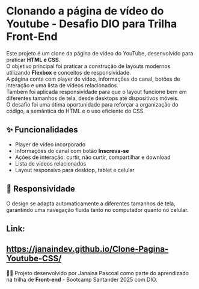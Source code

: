 # Clonando a página de vídeo do Youtube - Desafio DIO para Trilha Front-End 

Este projeto é um clone da página de vídeo do YouTube, desenvolvido para praticar **HTML e CSS**.  
O objetivo principal foi praticar a construção de layouts modernos utilizando **Flexbox** e conceitos de responsividade.  
A página conta com player de vídeo, informações do canal, botões de interação e uma lista de vídeos relacionados.  
Também foi aplicada responsividade para que o layout funcione bem em diferentes tamanhos de tela, desde desktops até dispositivos móveis.  
O desafio foi uma ótima oportunidade para reforçar a organização do código, a semântica do HTML e o uso eficiente do CSS. 

## ✨ Funcionalidades
- Player de vídeo incorporado  
- Informações do canal com botão **Inscreva-se**  
- Ações de interação: curtir, não curtir, compartilhar e download  
- Lista de vídeos relacionados  
- Layout responsivo para desktop, tablet e celular  

## 📱 Responsividade
O design se adapta automaticamente a diferentes tamanhos de tela, garantindo uma navegação fluida tanto no computador quanto no celular.  

## Link:
https://janaindev.github.io/Clone-Pagina-Youtube-CSS/
---
👩‍💻 Projeto desenvolvido por Janaina Pascoal como parte do aprendizado na trilha de **Front-end** - Bootcamp Santander 2025 com DIO.  
